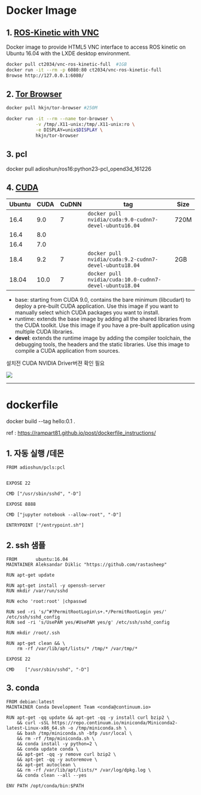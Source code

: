 # Docker Image 

## 1. [ROS-Kinetic with VNC](https://hub.docker.com/r/ct2034/vnc-ros-kinetic-full)

Docker image to provide HTML5 VNC interface to access ROS kinetic on Ubuntu 16.04 with the LXDE desktop environment.

```bash
docker pull ct2034/vnc-ros-kinetic-full  #1GB
docker run -it --rm -p 6080:80 ct2034/vnc-ros-kinetic-full
Browse http://127.0.0.1:6080/
```


## 2. [Tor Browser](https://hub.docker.com/r/hkjn/tor-browser)

```sh
docker pull hkjn/tor-browser #250M

docker run -it --rm --name tor-browser \
           -v /tmp/.X11-unix:/tmp/.X11-unix:ro \
           -e DISPLAY=unix$DISPLAY \
           hkjn/tor-browser
```

## 3. pcl

docker pull adioshun/ros16:python23-pcl_opend3d_161226


## 4. [CUDA](https://hub.docker.com/r/nvidia/cuda/tags)

|Ubuntu|CUDA|CuDNN|tag|Size|
|-|-|-|-|-|
|16.4|9.0|7|`docker pull nvidia/cuda:9.0-cudnn7-devel-ubuntu16.04 `|720M|
|16.4|8.0||||
|16.4|7.0||||
|18.4|9.2|7|`docker pull nvidia/cuda:9.2-cudnn7-devel-ubuntu18.04` |2GB|
|18.04|10.0|7|`docker pull nvidia/cuda:10.0-cudnn7-devel-ubuntu18.04`||

- base: starting from CUDA 9.0, contains the bare minimum (libcudart) to deploy a pre-built CUDA application.
Use this image if you want to manually select which CUDA packages you want to install.
- runtime: extends the base image by adding all the shared libraries from the CUDA toolkit.
Use this image if you have a pre-built application using multiple CUDA libraries.
- **devel**: extends the runtime image by adding the compiler toolchain, the debugging tools, the headers and the static libraries. Use this image to compile a CUDA application from sources.

설치전 CUDA NVIDIA Driver버젼 확인 필요 

![](https://i.imgur.com/Eqsmxsu.png)

---

# dockerfile 

docker build --tag hello:0.1 .

ref : https://rampart81.github.io/post/dockerfile_instructions/



## 1. 자동 실행 /데몬 

```
FROM adioshun/pcls:pcl


EXPOSE 22

CMD ["/usr/sbin/sshd", "-D"]

EXPOSE 8888

CMD ["jupyter notebook --allow-root", "-D"]

ENTRYPOINT ["/entrypoint.sh"]
```


## 2. ssh 샘플

```
FROM       ubuntu:16.04
MAINTAINER Aleksandar Diklic "https://github.com/rastasheep"

RUN apt-get update

RUN apt-get install -y openssh-server
RUN mkdir /var/run/sshd

RUN echo 'root:root' |chpasswd

RUN sed -ri 's/^#?PermitRootLogin\s+.*/PermitRootLogin yes/' /etc/ssh/sshd_config
RUN sed -ri 's/UsePAM yes/#UsePAM yes/g' /etc/ssh/sshd_config

RUN mkdir /root/.ssh

RUN apt-get clean && \
    rm -rf /var/lib/apt/lists/* /tmp/* /var/tmp/*

EXPOSE 22

CMD    ["/usr/sbin/sshd", "-D"]

```




## 3. conda 

```
FROM debian:latest
MAINTAINER Conda Development Team <conda@continuum.io>

RUN apt-get -qq update && apt-get -qq -y install curl bzip2 \
    && curl -sSL https://repo.continuum.io/miniconda/Miniconda2-latest-Linux-x86_64.sh -o /tmp/miniconda.sh \
    && bash /tmp/miniconda.sh -bfp /usr/local \
    && rm -rf /tmp/miniconda.sh \
    && conda install -y python=2 \
    && conda update conda \
    && apt-get -qq -y remove curl bzip2 \
    && apt-get -qq -y autoremove \
    && apt-get autoclean \
    && rm -rf /var/lib/apt/lists/* /var/log/dpkg.log \
    && conda clean --all --yes

ENV PATH /opt/conda/bin:$PATH




```

